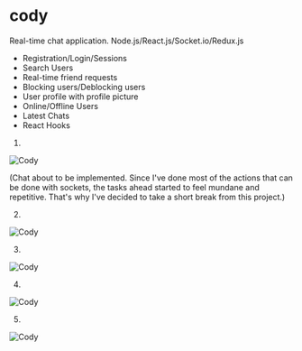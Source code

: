 # cody
Real-time chat application. Node.js/React.js/Socket.io/Redux.js

- Registration/Login/Sessions
- Search Users
- Real-time friend requests
- Blocking users/Deblocking users
- User profile with profile picture
- Online/Offline Users
- Latest Chats
- React Hooks

1.

![Cody](https://i.imgur.com/JDWG8s2.png)

(Chat about to be implemented. Since I've done most of the actions that can be done with sockets, the tasks ahead started to feel mundane and repetitive. That's why I've decided to take a short break from this project.)

2.

![Cody](https://i.imgur.com/LumPoe3.jpg)

3.

![Cody](https://i.imgur.com/r4ZQ0kH.jpg)

4.

![Cody](https://i.imgur.com/2L8wi3Z.jpg)

5.

![Cody](https://i.imgur.com/6fQ0tlO.png)

